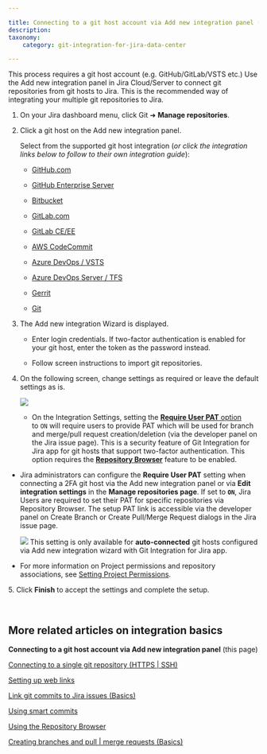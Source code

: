 ```yaml
---

title: Connecting to a git host account via Add new integration panel (Integration basics)
description:
taxonomy:
    category: git-integration-for-jira-data-center

---
```


This process requires a git host account (e.g. GitHub/GitLab/VSTS etc.) Use the Add new integration panel in Jira Cloud/Server to connect git repositories from git hosts to Jira. This is the recommended way of integrating your multiple git repositories to Jira.

1.  On your Jira dashboard menu, click Git ➜ **Manage repositories**.

2.  Click a git host on the Add new integration panel.

    Select from the supported git host integration (_or click the integration links below to follow to their own integration guide_):

    *   [GitHub.com](/git-integration-for-jira-data-center/github-gij-self-managed)

    *   [GitHub Enterprise Server](/git-integration-for-jira-data-center/github-enterprise-server-gij-self-managed)

    *   [Bitbucket](/git-integration-for-jira-data-center/bitbucket-server-gij-self-managed)

    *   [GitLab.com](/git-integration-for-jira-data-center/gitlab-gij-self-managed)

    *   [GitLab CE/EE](/git-integration-for-jira-data-center/gitlab-ce-ee-gij-self-managed)

    *   [AWS CodeCommit](/git-integration-for-jira-data-center/aws-codecommit-gij-self-managed)

    *   [Azure DevOps / VSTS](/git-integration-for-jira-data-center/azure-devops-visual-studio-team-services-vsts-gij-self-managed)

    *   [Azure DevOps Server / TFS](/git-integration-for-jira-data-center/azure-devops-server-team-foundation-services-tfs-gij-self-managed)

    *   [Gerrit](/git-integration-for-jira-data-center/gerrit-gij-self-managed)

    *   [Git](/git-integration-for-jira-data-center/connecting-to-a-single-git-repository-http-https-gij-self-managed)

3.  The Add new integration Wizard is displayed.

    *    Enter login credentials. If two-factor authentication is enabled for your git host, enter the token as the password instead.

    *    Follow screen instructions to import git repositories.

4.  On the following screen, change settings as required or leave the default settings as is.

    ![](/wp-content/uploads/git-server-dc-new-settings-auto-connect-wiz.png)

    *   On the Integration Settings, setting the [**Require User PAT** option](/git-integration-for-jira-data-center/require-personal-access-tokens-for-user-actions-create-branch-pull-request-gij-self-managed) to `ON` will require users to provide PAT which will be used for branch and merge/pull request creation/deletion (via the developer panel on the Jira issue page). This is a security feature of Git Integration for Jira app for git hosts that support two-factor authentication. This option requires the [**Repository Browser**](/git-integration-for-jira-data-center/repository-browser-gij-self-managed) feature to be enabled.

   *   Jira administrators can configure the **Require User PAT** setting when connecting a 2FA git host via the Add new integration panel or via **Edit integration settings** in the **Manage repositories page**. If set to **`ON`**, Jira Users are required to set their PAT for specific repositories via Repository Browser. The setup PAT link is accessible via the developer panel on Create Branch or Create Pull/Merge Request dialogs in the Jira issue page.

        <img src='/wp-content/uploads/bbb-alert-20.png' /> This setting is only available for **auto-connected** git hosts configured via Add new integration wizard with Git Integration for Jira app.

   *   For more information on Project permissions and repository associations, see [Setting Project Permissions](/git-integration-for-jira-data-center/setting-project-permissions-gij-self-managed).

5. Click **Finish** to accept the settings and complete the setup.

<br>

## More related articles on integration basics

**Connecting to a git host account via Add new integration panel** (this page)

[Connecting to a single git repository (HTTPS | SSH)](/git-integration-for-jira-data-center/connecting-to-a-single-git-repository-(HTTPS-SSH)-gij-self-managed)

[Setting up web links](/git-integration-for-jira-data-center-gij-self-managed/setting-up-web-links-gij-self-managed)

[Link git commits to Jira issues (Basics)](/git-integration-for-jira-data-center/Link-git-commits-to-Jira-issues-(Basics)-gij-self-managed)

[Using smart commits](/git-integration-for-jira-data-center/using-smart-commits-gij-self-managed)

[Using the Repository Browser](/git-integration-for-jira-data-center/using-the-repository-browser-gij-self-managed)

[Creating branches and pull | merge requests (Basics)](/git-integration-for-jira-data-center/Creating-branches-and-pull-merge-requests-(Basics)-gij-self-managed)

